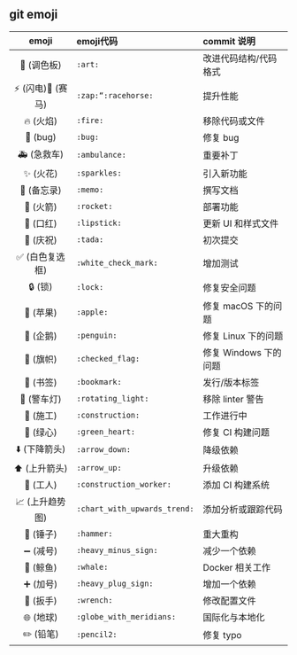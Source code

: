 ## git emoji



|      emoji       | emoji代码                    | commit 说明           |
| :--------------: | :--------------------------- | :-------------------- |
|    🎨 (调色板)    | `:art:`                      | 改进代码结构/代码格式 |
| ⚡️ (闪电)🐎 (赛马) | `:zap:“:racehorse:`          | 提升性能              |
|     🔥 (火焰)     | `:fire:`                     | 移除代码或文件        |
|     🐛 (bug)      | `:bug:`                      | 修复 bug              |
|    🚑 (急救车)    | `:ambulance:`                | 重要补丁              |
|     ✨ (火花)     | `:sparkles:`                 | 引入新功能            |
|    📝 (备忘录)    | `:memo:`                     | 撰写文档              |
|     🚀 (火箭)     | `:rocket:`                   | 部署功能              |
|     💄 (口红)     | `:lipstick:`                 | 更新 UI 和样式文件    |
|     🎉 (庆祝)     | `:tada:`                     | 初次提交              |
|  ✅ (白色复选框)  | `:white_check_mark:`         | 增加测试              |
|      🔒 (锁)      | `:lock:`                     | 修复安全问题          |
|     🍎 (苹果)     | `:apple:`                    | 修复 macOS 下的问题   |
|     🐧 (企鹅)     | `:penguin:`                  | 修复 Linux 下的问题   |
|     🏁 (旗帜)     | `:checked_flag:`             | 修复 Windows 下的问题 |
|     🔖 (书签)     | `:bookmark:`                 | 发行/版本标签         |
|    🚨 (警车灯)    | `:rotating_light:`           | 移除 linter 警告      |
|     🚧 (施工)     | `:construction:`             | 工作进行中            |
|     💚 (绿心)     | `:green_heart:`              | 修复 CI 构建问题      |
|   ⬇️ (下降箭头)   | `:arrow_down:`               | 降级依赖              |
|   ⬆️ (上升箭头)   | `:arrow_up:`                 | 升级依赖              |
|     👷 (工人)     | `:construction_worker:`      | 添加 CI 构建系统      |
|  📈 (上升趋势图)  | `:chart_with_upwards_trend:` | 添加分析或跟踪代码    |
|     🔨 (锤子)     | `:hammer:`                   | 重大重构              |
|     ➖ (减号)     | `:heavy_minus_sign:`         | 减少一个依赖          |
|     🐳 (鲸鱼)     | `:whale:`                    | Docker 相关工作       |
|     ➕ (加号)     | `:heavy_plug_sign:`          | 增加一个依赖          |
|     🔧 (扳手)     | `:wrench:`                   | 修改配置文件          |
|     🌐 (地球)     | `:globe_with_meridians:`     | 国际化与本地化        |
|     ✏️ (铅笔)     | `:pencil2:`                  | 修复 typo             |